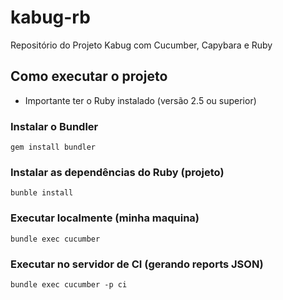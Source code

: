 # kabug-rb
Repositório do Projeto Kabug com Cucumber, Capybara e Ruby

## Como executar o projeto

* Importante ter o Ruby instalado (versão 2.5 ou superior)

### Instalar o Bundler
`
gem install bundler
`

### Instalar as dependências do Ruby (projeto)
`
bunble install
`

### Executar localmente (minha maquina)
`
bundle exec cucumber
`

### Executar no servidor de CI (gerando reports JSON)
`
bundle exec cucumber -p ci
`

